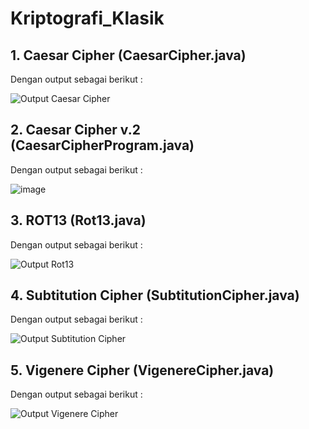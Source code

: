 # Kriptografi_Klasik

## 1. Caesar Cipher (CaesarCipher.java)
Dengan output sebagai berikut :

![Output Caesar Cipher](https://user-images.githubusercontent.com/52452132/121463160-b369ac80-c9db-11eb-977a-45b0092d0c7b.PNG)

## 2. Caesar Cipher v.2 (CaesarCipherProgram.java)
Dengan output sebagai berikut :

![image](https://user-images.githubusercontent.com/52452132/121463523-6cc88200-c9dc-11eb-8c03-c692e5fa77b5.png)

## 3. ROT13 (Rot13.java)
Dengan output sebagai berikut :

![Output Rot13](https://user-images.githubusercontent.com/52452132/121463628-95507c00-c9dc-11eb-8031-e4b96f2eaac7.PNG)

## 4. Subtitution Cipher (SubtitutionCipher.java)
Dengan output sebagai berikut :

![Output Subtitution Cipher](https://user-images.githubusercontent.com/52452132/121463790-e3657f80-c9dc-11eb-8d07-b12a2b254375.PNG)

## 5. Vigenere Cipher (VigenereCipher.java)
Dengan output sebagai berikut :

![Output Vigenere Cipher](https://user-images.githubusercontent.com/52452132/121463864-0132e480-c9dd-11eb-8d0f-6f4417737ff9.PNG)
